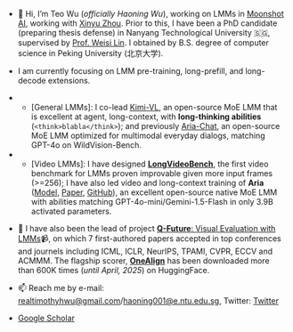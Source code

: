 - 👋 Hi, I’m Teo Wu (*officially Haoning Wu*), working on LMMs in [Moonshot AI](https://kimi.ai), working with [Xinyu Zhou](https://scholar.google.com/citations?user=Jv4LCj8AAAAJ&hl=en). Prior to this, I have been a PhD candidate (preparing thesis defense) in Nanyang Technological University 🇸🇬, supervised by [Prof. Weisi Lin](https://personal.ntu.edu.sg/wslin/Home.html). I obtained by B.S. degree of computer science in Peking University (北京大学).

- I am currently focusing on LMM pre-training, long-prefill, and long-decode extensions.
- - [General LMMs]: I co-lead [Kimi-VL](https://github.com/MoonshotAI/Kimi-VL), an open-source MoE LMM that is excellent at agent, long-context, with **long-thinking abilities** (`<think>blabla</think>`); and previously [Aria-Chat](https://huggingface.co/rhymes-ai/Aria-Chat), an open-source MoE LMM optimized for multimodal everyday dialogs, matching GPT-4o on WildVision-Bench.
- - [Video LMMs]: I have designed [**LongVideoBench**](https://longvideobench.github.io/), the first video benchmark for LMMs proven improvable given more input frames (>=256); I have also led video and long-context training of **Aria** ([Model](https://huggingface.co/rhymes-ai/Aria), [Paper](https://huggingface.co/papers/2410.05993), [GitHub](https://github.com/rhymes-ai/Aria)), an excellent open-source native MoE LMM with abilities matching GPT-4o-mini/Gemini-1.5-Flash in only 3.9B activated parameters.

- 🌱 I have also been the lead of project [**Q-Future**: Visual Evaluation with LMMs](https://github.com/Q-Future)📹, on which 7 first-authored papers accepted in top conferences and journels including ICML, ICLR, NeurIPS, TPAMI, CVPR, ECCV and ACMMM. The flagship scorer, [**OneAlign**](https://huggingface.co/q-future/one-align) has been downloaded more than 600K times (*until April, 2025*) on HuggingFace.


- 📫 Reach me by e-mail: realtimothyhwu@gmail.com/haoning001@e.ntu.edu.sg, Twitter: [Twitter](https://twitter.com/HaoningTimothy)
- [Google Scholar](https://scholar.google.com.hk/citations?user=wth-VbMAAAAJ&hl=en-US)

<!---
teowu/teowu is a ✨ special ✨ repository because its `README.md` (this file) appears on your GitHub profile.
You can click the Preview link to take a look at your changes.
--->
